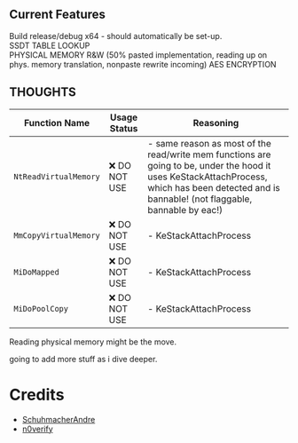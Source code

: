 ## Current Features
Build release/debug x64 - should automatically be set-up.  
SSDT TABLE LOOKUP  
PHYSICAL MEMORY R&W (50% pasted implementation, reading up on phys. memory translation, nonpaste rewrite incoming)
AES ENCRYPTION  

## THOUGHTS
| Function Name | Usage Status | Reasoning |
|--------------|--------------|-----------|
| `NtReadVirtualMemory` | ❌ DO NOT USE | - same reason as most of the read/write mem functions are going to be, under the hood it uses KeStackAttachProcess, which has been detected and is bannable! (not flaggable, bannable by eac!) |
| `MmCopyVirtualMemory` | ❌ DO NOT USE | - KeStackAttachProcess |
| `MiDoMapped` | ❌ DO NOT USE | - KeStackAttachProcess |
| `MiDoPoolCopy` | ❌ DO NOT USE | - KeStackAttachProcess |

Reading physical memory might be the move.

going to add more stuff as i dive deeper.


# Credits
- [SchuhmacherAndre](https://github.com/SchuhmacherAndre)
- [n0verify](https://github.com/n0verify)
